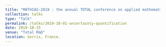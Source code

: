```yaml
---
title: "MATHIAS-2019 : the annual TOTAL conference on applied mathematics, scientific computing, data science and Artificial Intelligence"
collection: talks
type: "Talk"
permalink: /talks/2019-10-01-uncertainty-quantification
date: 2019-10-15
venue: "Total R&D"
location: Serris, France.
---
```

